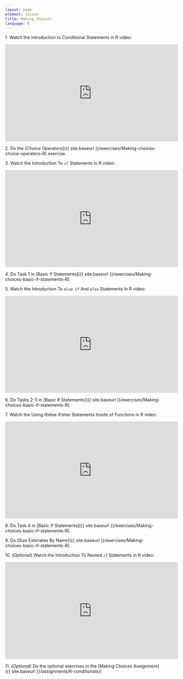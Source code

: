 ```yaml
---
layout: page
element: lesson
title: Making Choices
language: R
---
```


1\. Watch the Introduction to Conditional Statements in R video:

<iframe title="Introduction to Conditional Statements in R video" width="560" height="315" src="https://www.youtube.com/embed/muEku7Svqvo " frameborder="0" allow="accelerometer; autoplay; clipboard-write; encrypted-media; gyroscope; picture-in-picture" allowfullscreen></iframe>

2\. Do the  [Choice Operators]({{ site.baseurl }}/exercises/Making-choices-choice-operators-R) exercise.

3\. Watch the Introduction To `if` Statements In R video:

<iframe title="Introduction To if Statements In R video" width="560" height="315" src="https://www.youtube.com/embed/N6E_qqhwr7M " frameborder="0" allow="accelerometer; autoplay; clipboard-write; encrypted-media; gyroscope; picture-in-picture" allowfullscreen></iframe>

4\. Do Task 1 in [Basic If Statements]({{ site.baseurl }}/exercises/Making-choices-basic-if-statements-R).

5\. Watch the Introduction To `else if` And `else` Statements In R video:

<iframe title="Introduction To else if And else Statements In R video" width="560" height="315" src="https://www.youtube.com/embed/JCrbU6bu3_8 " frameborder="0" allow="accelerometer; autoplay; clipboard-write; encrypted-media; gyroscope; picture-in-picture" allowfullscreen></iframe>

6\. Do Tasks 2-3 in [Basic If Statements]({{ site.baseurl }}/exercises/Making-choices-basic-if-statements-R).

7\. Watch the Using if/else if/else Statements Inside of Functions in R video:

<iframe title="Using if/else if/else Statements Inside of Functions in R video" width="560" height="315" src="https://www.youtube.com/embed/C3tcEuc_46Y  " frameborder="0" allow="accelerometer; autoplay; clipboard-write; encrypted-media; gyroscope; picture-in-picture" allowfullscreen></iframe>

8\. Do Task 4 in [Basic If Statements]({{ site.baseurl }}/exercises/Making-choices-basic-if-statements-R).

9\. Do [Size Estimates By Name]({{ site.baseurl }}/exercises/Making-choices-basic-if-statements-R).

10\. (*Optional*) Watch the Introduction To Nested `if` Statements in R video:

<iframe title="Introduction To Nested `if` Statements in R video" width="560" height="315" src="https://www.youtube.com/embed/jEBErwyiz_Q " frameborder="0" allow="accelerometer; autoplay; clipboard-write; encrypted-media; gyroscope; picture-in-picture" allowfullscreen></iframe>

11\. (*Optional*) Do the optional exercises in the [Making Choices Assignment]({{ site.baseurl }}/assignments/R-conditionals/)